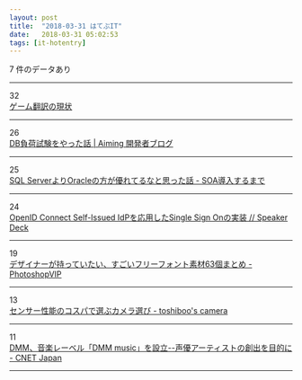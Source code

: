 ```yaml
---
layout: post
title:  "2018-03-31 はてぶIT"
date:   2018-03-31 05:02:53
tags: [it-hotentry]
---
```

7 件のデータあり

<hr><div class="row">
<div class="col-1"><span class="badge badge-pill badge-success h2">32</span></div>
<div class="col-11"><a href='https://anond.hatelabo.jp/20180330214636' target='_blank'>ゲーム翻訳の現状</a></div>
</div>
<hr>
<div class="row">
<div class="col-1"><span class="badge badge-pill badge-success h2">26</span></div>
<div class="col-11"><a href='https://developer.aiming-inc.com/infra/db-loadtest/' target='_blank'>DB負荷試験をやった話 | Aiming 開発者ブログ</a></div>
</div>
<hr>
<div class="row">
<div class="col-1"><span class="badge badge-pill badge-success h2">25</span></div>
<div class="col-11"><a href='http://ryoben.hateblo.jp/entry/2017/05/29/000853' target='_blank'>SQL ServerよりOracleの方が優れてるなと思った話 - SOA導入するまで</a></div>
</div>
<hr>
<div class="row">
<div class="col-1"><span class="badge badge-pill badge-success h2">24</span></div>
<div class="col-11"><a href='https://speakerdeck.com/rtechkouhou/openid-connect-self-issued-idpwoying-yong-sitasingle-sign-onfalseshi-zhuang' target='_blank'>OpenID Connect Self-Issued IdPを応用したSingle Sign Onの実装 // Speaker Deck</a></div>
</div>
<hr>
<div class="row">
<div class="col-1"><span class="badge badge-pill badge-success h2">19</span></div>
<div class="col-11"><a href='http://photoshopvip.net/107956' target='_blank'>デザイナーが持っていたい、すごいフリーフォント素材63個まとめ - PhotoshopVIP</a></div>
</div>
<hr>
<div class="row">
<div class="col-1"><span class="badge badge-pill badge-success h2">13</span></div>
<div class="col-11"><a href='http://www.toshiboo.com/entry/cospa01' target='_blank'>センサー性能のコスパで選ぶカメラ選び - toshiboo's camera</a></div>
</div>
<hr>
<div class="row">
<div class="col-1"><span class="badge badge-pill badge-success h2">11</span></div>
<div class="col-11"><a href='https://japan.cnet.com/article/35116989/' target='_blank'>DMM、音楽レーベル「DMM music」を設立--声優アーティストの創出を目的に - CNET Japan</a></div>
</div>
<hr>
